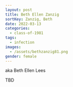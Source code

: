 ```yaml
---
layout: post
title: Beth Ellen Zanzig
sortKey: Zanzig, Beth
date: 2022-03-13
categories:
  - class-of-1981
tags:
  - infection
images:
  - /assets/bethzanzig81.png
gender: female
---
```

aka Beth Ellen Lees

TBD